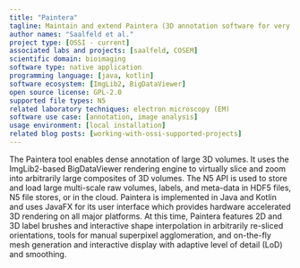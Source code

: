 ```yaml
---
title: "Paintera"
tagline: Maintain and extend Paintera (3D annotation software for very large volumes).
author names: "Saalfeld et al."
project type: [OSSI - current]
associated labs and projects: [saalfeld, COSEM]
scientific domain: bioimaging
software type: native application
programming language: [java, kotlin]
software ecosystem: [ImgLib2, BigDataViewer]
open source license: GPL-2.0
supported file types: N5
related laboratory techniques: electron microscopy (EM)
software use case: [annotation, image analysis]
usage environment: [local installation]
related blog posts: [working-with-ossi-supported-projects]
---
```


The Paintera tool enables dense annotation of large 3D volumes. It uses the ImgLib2-based BigDataViewer rendering engine to virtually slice and zoom into arbitrarily large composites of 3D volumes. The N5 API is used to store and load large multi-scale raw volumes, labels, and meta-data in HDF5 files, N5 file stores, or in the cloud. Paintera is implemented in Java and Kotlin and uses JavaFX for its user interface which provides hardware accelerated 3D rendering on all major platforms. At this time, Paintera features 2D and 3D label brushes and interactive shape interpolation in arbitrarily re-sliced orientations, tools for manual superpixel agglomeration, and on-the-fly mesh generation and interactive display with adaptive level of detail (LoD) and smoothing.
